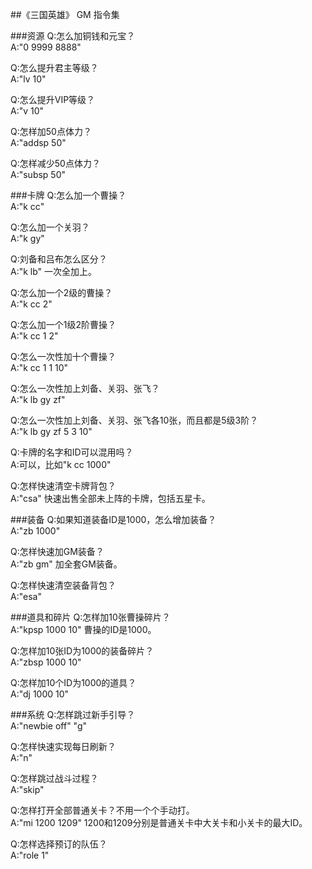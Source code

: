 ##《三国英雄》 GM 指令集

###资源
Q:怎么加铜钱和元宝？    
A:"0 9999 8888"    

Q:怎么提升君主等级？    
A:"lv 10"    
  
Q:怎么提升VIP等级？    
A:"v 10"

Q:怎样加50点体力？    
A:"addsp 50"    

Q:怎样减少50点体力？    
A:"subsp 50"    

###卡牌
Q:怎么加一个曹操？    
A:"k cc"    

Q:怎么加一个关羽？    
A:"k gy"    

Q:刘备和吕布怎么区分？    
A:"k lb" 一次全加上。    

Q:怎么加一个2级的曹操？    
A:"k cc 2"    

Q:怎么加一个1级2阶曹操？    
A:"k cc 1 2"    

Q:怎么一次性加十个曹操？    
A:"k cc 1 1 10"    

Q:怎么一次性加上刘备、关羽、张飞？    
A:"k lb gy zf"    

Q:怎么一次性加上刘备、关羽、张飞各10张，而且都是5级3阶？    
A:"k lb gy zf 5 3 10"    

Q:卡牌的名字和ID可以混用吗？    
A:可以，比如"k cc 1000"    

Q:怎样快速清空卡牌背包？    
A:"csa" 快速出售全部未上阵的卡牌，包括五星卡。    

###装备
Q:如果知道装备ID是1000，怎么增加装备？    
A:"zb 1000"    

Q:怎样快速加GM装备？    
A:"zb gm" 加全套GM装备。    

Q:怎样快速清空装备背包？    
A:"esa"    

###道具和碎片
Q:怎样加10张曹操碎片？    
A:"kpsp 1000 10" 曹操的ID是1000。    

Q:怎样加10张ID为1000的装备碎片？    
A:"zbsp 1000 10"    

Q:怎样加10个ID为1000的道具？    
A:"dj 1000 10"    

###系统
Q:怎样跳过新手引导？    
A:"newbie off" "g"    

Q:怎样快速实现每日刷新？    
A:"n"    

Q:怎样跳过战斗过程？    
A:"skip"    

Q:怎样打开全部普通关卡？不用一个个手动打。    
A:"mi 1200 1209" 1200和1209分别是普通关卡中大关卡和小关卡的最大ID。    

Q:怎样选择预订的队伍？     
A:"role 1"


